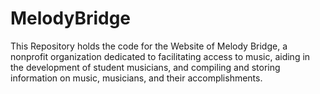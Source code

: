 # MelodyBridge
This Repository holds the code for the Website of Melody Bridge, a nonprofit organization dedicated to facilitating access to music, aiding in the development of student musicians, and compiling and storing information on music, musicians, and their accomplishments.

